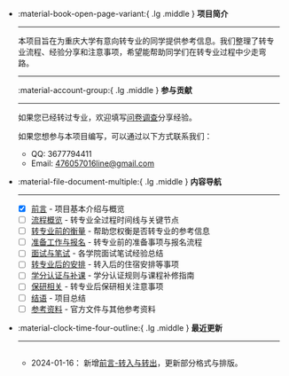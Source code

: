 <div class="grid cards" markdown>

-   :material-book-open-page-variant:{ .lg .middle } __项目简介__

    ---
    
    本项目旨在为重庆大学有意向转专业的同学提供参考信息。我们整理了转专业流程、经验分享和注意事项，希望能帮助同学们在转专业过程中少走弯路。

    ---
    
    :material-account-group:{ .lg .middle } __参与贡献__

    ---
    
    如果您已经转过专业，欢迎填写[问卷调查](https://wj.qq.com/s2/17324876/fe73/)分享经验。
    
    如果您想参与本项目编写，可以通过以下方式联系我们：
    
    - QQ: 3677794411
    - Email: 476057016line@gmail.com

-   :material-file-document-multiple:{ .lg .middle } __内容导航__

    ---

    - [x] [前言](1.%20前言.md) - 项目基本介绍与概览
    - [ ] [流程概览](2.%20流程概览.md) - 转专业全过程时间线与关键节点
    - [ ] [转专业前的衡量](3.%20转专业前的衡量.md) - 帮助您权衡是否转专业的参考信息
    - [ ] [准备工作与报名](4.%20报名与准备工作.md) - 转专业前的准备事项与报名流程
    - [ ] [面试与笔试](5.%20面试与笔试.md) - 各学院面试笔试经验总结
    - [ ] [转专业后的安排](6.%20转专业后的安排.md) - 转入后的住宿安排等事项
    - [ ] [学分认证与补课](7.%20学分认证与补课.md) - 学分认证规则与课程补修指南
    - [ ] [保研相关](8.%20保研.md) - 转专业后保研相关注意事项
    - [ ] [结语](9.%20结语.md) - 项目总结
    - [ ] [参考资料](10.%20参考资料.md) - 官方文件与其他参考资料

-   :material-clock-time-four-outline:{ .lg .middle } __最近更新__

    ---

    <div class="updates-container" markdown>
    
    - 2024-01-16：
        新增[前言-转入与转出](1.%20前言/#1_1)，更新部分格式与排版。
    
    
    </div>

</div>

<style>
.grid.cards {
    display: grid;
    grid-template-columns: repeat(auto-fit, minmax(300px, 1fr));
    gap: 1rem;
    margin: 1rem 0;
}
.grid.cards > * {
    border-radius: 0.5rem;
    box-shadow: var(--md-shadow-z1);
    padding: 1rem;
    transition: all 0.2s ease;
}
.grid.cards > *:hover {
    box-shadow: var(--md-shadow-z3);
    transform: translateY(-2px);
}
.middle {
    vertical-align: middle;
}
.lg {
    font-size: 2rem;
}
.updates-container {
    max-height: 300px;
    overflow-y: auto;
    padding-right: 0.5rem;
}
.updates-container .admonition {
    margin: 0.5rem 0;
}
.updates-container .admonition-title {
    display: none;
}
.updates-container p {
    margin: 0;
}
/* 自定义滚动条样式 */
.updates-container::-webkit-scrollbar {
    width: 6px;
}
.updates-container::-webkit-scrollbar-track {
    background: var(--md-default-bg-color);
}
.updates-container::-webkit-scrollbar-thumb {
    background: var(--md-default-fg-color--lighter);
    border-radius: 3px;
}
.updates-container::-webkit-scrollbar-thumb:hover {
    background: var(--md-default-fg-color--light);
}
</style>